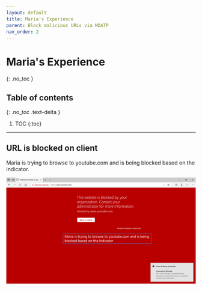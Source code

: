 ```yaml
---
layout: default
title: Maria's Experience
parent: Block malicious URLs via MDATP
nav_order: 2
---
```


# Maria's Experience
{: .no_toc }

## Table of contents
{: .no_toc .text-delta }

1. TOC
{:toc}

---

## URL is blocked on client
Maria is trying to browse to youtube.com and is being blocked based on the indicator.

![](/assets/images/scenario10/Scenario10_08.PNG "URL is blocked on client")

